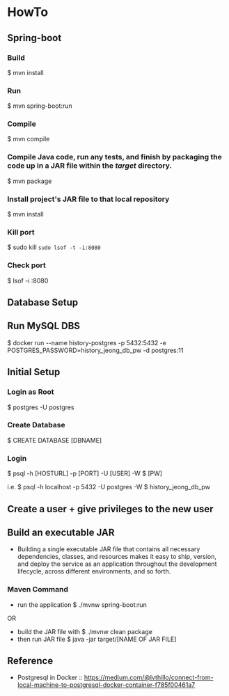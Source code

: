 # HowTo

## Spring-boot
### Build
$ mvn install

### Run
$ mvn spring-boot:run

### Compile
$ mvn compile

### Compile Java code, run any tests, and finish by packaging the code up in a JAR file within the _target_ directory.
$ mvn package

### Install project's JAR file to that local repository
$ mvn install

### Kill port
$ sudo kill `sudo lsof -t -i:8080`

### Check port
$ lsof -i :8080




## Database Setup

## Run MySQL DBS
$ docker run --name history-postgres -p 5432:5432 -e POSTGRES_PASSWORD=history_jeong_db_pw -d postgres:11

## Initial Setup
### Login as Root
$ postgres -U postgres

### Create Database
$ CREATE DATABASE [DBNAME]


### Login
$ psql -h [HOSTURL] -p [PORT] -U [USER] -W 
$ [PW]

i.e. 
$ psql -h localhost -p 5432 -U postgres -W
$ history_jeong_db_pw

## Create a user + give privileges to the new user



## Build an executable JAR
- Building a single executable JAR file that contains all necessary dependencies, classes, and resources makes it easy to ship, version, and deploy the service as an application throughout the development lifecycle, across different environments, and so forth.

### Maven Command
- run the application
$ ./mvnw spring-boot:run 

OR

- build the JAR file with
$ ./mvnw clean package
- then run JAR file
$ java -jar target/[NAME OF JAR FILE]



## Reference

- Postgresql in Docker :: https://medium.com/@lvthillo/connect-from-local-machine-to-postgresql-docker-container-f785f00461a7
